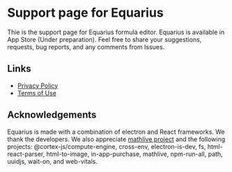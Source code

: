 # Support page for Equarius
Thie is the support page for Equarius formula editor. Equarius is available in App Store (Under preparation). Feel free to share your suggestions, requests, bug reports, and any comments from Issues. 

## Links
- [Privacy Policy](https://github.com/ichibha/Equarius/blob/main/privacy_policy.md)
- [Terms of Use](https://www.apple.com/legal/internet-services/itunes/dev/stdeula)

## Acknowledgements 
Equarius is made with a combination of electron and React frameworks. We thank the developers. We also appreciate [mathlive project](https://github.com/arnog/mathlive) and the following projects: @cortex-js/compute-engine, cross-env, electron-is-dev, fs, html-react-parser, html-to-image, in-app-purchase, mathlive, npm-run-all, path,  uuidjs, wait-on, and web-vitals.
